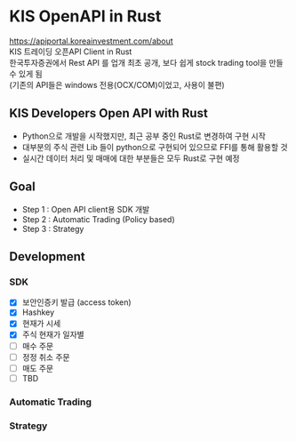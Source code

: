 # KIS OpenAPI in Rust
https://apiportal.koreainvestment.com/about  
KIS 트레이딩 오픈API Client in Rust  
한국투자증권에서 Rest API 를 업개 최초 공개, 보다 쉽게 stock trading tool을 만들 수 있게 됨  
(기존의 API들은 windows 전용(OCX/COM)이었고, 사용이 불편)  

## KIS Developers Open API with Rust
- Python으로 개발을 시작했지만, 최근 공부 중인 Rust로 변경하여 구현 시작  
- 대부분의 주식 관련 Lib 들이 python으로 구현되어 있으므로 FFI를 통해 활용할 것
- 실시간 데이터 처리 및 매매에 대한 부분들은 모두 Rust로 구현 예정

## Goal
- Step 1 : Open API client용 SDK 개발
- Step 2 : Automatic Trading (Policy based)
- Step 3 : Strategy 

## Development 
### SDK
- [x] 보안인증키 발급 (access token)
- [x] Hashkey
- [x] 현재가 시세
- [x] 주식 현재가 일자별
- [ ] 매수 주문
- [ ] 정정 취소 주문
- [ ] 매도 주문
- [ ] TBD 

### Automatic Trading

### Strategy
